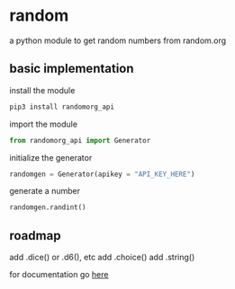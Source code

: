 # random
a python module to get random numbers from random.org

## basic implementation
install the module
```bash
pip3 install randomorg_api
```

import the module 
```python
from randomorg_api import Generator
```

initialize the generator 
```python
randomgen = Generator(apikey = "API_KEY_HERE")
```

generate a number

```python
randomgen.randint()
```

## roadmap
add .dice() or .d6(), etc 
add .choice()
add .string()

for documentation go [here](http://github.com/ellipticobj/random-module/DOCUMENTATION.md)


